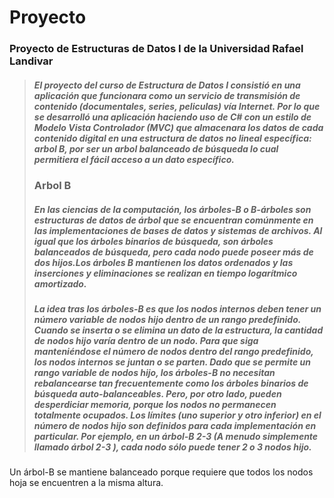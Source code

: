 # Proyecto
### Proyecto de Estructuras de Datos I de la Universidad Rafael Landivar
> ##### El proyecto del curso de Estructura de Datos I consistió en una aplicación que funcionara como un servicio de transmisión de contenido (documentales, series, peliculas) vía Internet. Por lo que se desarrolló una aplicación haciendo uso de C# con un estilo de Modelo Vista Controlador (MVC) que almacenara los datos de cada contenido digital en una estructura de datos no lineal específica: arbol B, por ser un arbol balanceado de búsqueda lo cual permitiera el fácil acceso a un dato específico.
> ### Arbol B
> ##### En las ciencias de la computación, los árboles-B o B-árboles son estructuras de datos de árbol que se encuentran comúnmente en las implementaciones de bases de datos y sistemas de archivos. Al igual que los árboles binarios de búsqueda, son árboles balanceados de búsqueda, pero cada nodo puede poseer más de dos hijos.Los árboles B mantienen los datos ordenados y las inserciones y eliminaciones se realizan en tiempo logarítmico amortizado.
> ##### La idea tras los árboles-B es que los nodos internos deben tener un número variable de nodos hijo dentro de un rango predefinido. Cuando se inserta o se elimina un dato de la estructura, la cantidad de nodos hijo varía dentro de un nodo. Para que siga manteniéndose el número de nodos dentro del rango predefinido, los nodos internos se juntan o se parten. Dado que se permite un rango variable de nodos hijo, los árboles-B no necesitan rebalancearse tan frecuentemente como los árboles binarios de búsqueda auto-balanceables. Pero, por otro lado, pueden desperdiciar memoria, porque los nodos no permanecen totalmente ocupados. Los límites (uno superior y otro inferior) en el número de nodos hijo son definidos para cada implementación en particular. Por ejemplo, en un árbol-B 2-3 (A menudo simplemente llamado árbol 2-3 ), cada nodo sólo puede tener 2 o 3 nodos hijo.

Un árbol-B se mantiene balanceado porque requiere que todos los nodos hoja se encuentren a la misma altura.
